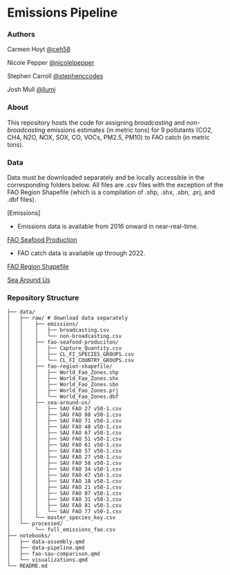 # Emissions Pipeline

### Authors
Carmen Hoyt [@ceh58](https://github.com/ceh58)

Nicole Pepper [@nicolelpepper](https://github.com/nicolelpepper)

Stephen Carroll [@stephenccodes](https://github.com/stephenccodes)

Josh Mull [@llumj](https://github.com/llumj)

### About

This repository hosts the code for assigning *broadcasting* and *non-broadcasting* emissions estimates (in metric tons) for 9 pollutants (CO2, CH4, N2O, NOX, SOX, CO, VOCs, PM2.5, PM10) to FAO catch (in metric tons). 

### Data

Data must be downloaded separately and be locally accessible in the corresponding folders below. All files are .csv files with the exception of the FAO Region Shapefile (which is a compilation of .shp, .shx, .sbn, .prj, and .dbf files). 

[Emissions]

- Emissions data is available from 2016 onward in near-real-time.

[FAO Seafood Production](https://www.fao.org/fishery/en/collection/capture?lang=en)

- FAO catch data is available up through 2022.

[FAO Region Shapefile](https://www.marineregions.org/gazetteer.php?p=details&id=22541)

[Sea Around Us](https://www.seaaroundus.org/data/#/fao)

### Repository Structure
```
├── data/
│   ├── raw/ # download data separately
│   │    ├── emissions/ 
│   │    │   ├── broadcasting.csv 
│   │    │   └── non-broadcasting.csv 
│   │    ├── fao-seafood-produciton/ 
│   │    │   ├── Capture_Quantity.csv 
│   │    │   ├── CL_FI_SPECIES_GROUPS.csv
│   │    │   └── CL_FI_COUNTRY_GROUPS.csv
│   │    ├── fao-region-shapefile/ 
│   │    │   ├── World_Fao_Zones.shp
│   │    │   ├── World_Fao_Zones.shx
│   │    │   ├── World_Fao_Zones.sbn
│   │    │   ├── World_Fao_Zones.prj
│   │    │   └── World_Fao_Zones.dbf
│   │    ├── sea-around-us/ 
│   │    │   ├── SAU FAO 27 v50-1.csv
│   │    │   ├── SAU FAO 88 v50-1.csv
│   │    │   ├── SAU FAO 71 v50-1.csv
│   │    │   ├── SAU FAO 48 v50-1.csv
│   │    │   ├── SAU FAO 67 v50-1.csv
│   │    │   ├── SAU FAO 51 v50-1.csv
│   │    │   ├── SAU FAO 61 v50-1.csv
│   │    │   ├── SAU FAO 57 v50-1.csv
│   │    │   ├── SAU FAO 27 v50-1.csv
│   │    │   ├── SAU FAO 58 v50-1.csv
│   │    │   ├── SAU FAO 34 v50-1.csv
│   │    │   ├── SAU FAO 47 v50-1.csv
│   │    │   ├── SAU FAO 18 v50-1.csv
│   │    │   ├── SAU FAO 21 v50-1.csv
│   │    │   ├── SAU FAO 87 v50-1.csv
│   │    │   ├── SAU FAO 31 v50-1.csv
│   │    │   ├── SAU FAO 81 v50-1.csv
│   │    │   └── SAU FAO 77 v50-1.csv
│   │    └── master_species_key.csv
│   └── processed/
│        └── full_emissions_fao.csv 
├── notebooks/
│   ├── data-assembly.qmd
│   ├── data-pipeline.qmd
│   ├── fao-sau-comparison.qmd
│   └── visualizations.qmd
└── README.md
```
